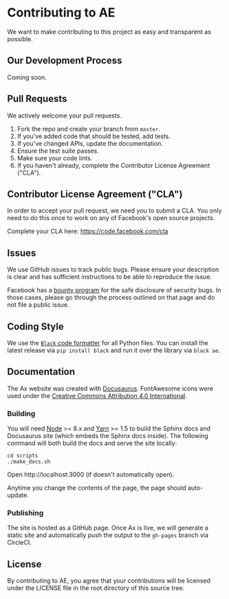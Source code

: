 # Contributing to AE
We want to make contributing to this project as easy and transparent as
possible.

## Our Development Process
Coming soon.

## Pull Requests
We actively welcome your pull requests.

1. Fork the repo and create your branch from `master`.
2. If you've added code that should be tested, add tests.
3. If you've changed APIs, update the documentation.
4. Ensure the test suite passes.
5. Make sure your code lints.
6. If you haven't already, complete the Contributor License Agreement ("CLA").

## Contributor License Agreement ("CLA")
In order to accept your pull request, we need you to submit a CLA. You only need
to do this once to work on any of Facebook's open source projects.

Complete your CLA here: <https://code.facebook.com/cla>

## Issues
We use GitHub issues to track public bugs. Please ensure your description is
clear and has sufficient instructions to be able to reproduce the issue.

Facebook has a [bounty program](https://www.facebook.com/whitehat/) for the safe
disclosure of security bugs. In those cases, please go through the process
outlined on that page and do not file a public issue.

## Coding Style  
We use the [`Black` code formatter](https://github.com/ambv/black) for all Python files. You can install the latest release via `pip install black` and run it over the library via `black ae`.

## Documentation

The Ax website was created with [Docusaurus](https://docusaurus.io/).
FontAwesome icons were used under the [Creative Commons Attribution 4.0 International](https://fontawesome.com/license).

### Building

You will need [Node](https://nodejs.org/en/) >= 8.x and [Yarn](https://yarnpkg.com/en/) >= 1.5
to build the Sphinx docs and Docusaurus site (which embeds the Sphinx docs inside). The
following command will both build the docs and serve the site locally:
```
cd scripts
./make_docs.sh
```

Open http://localhost:3000 (if doesn't automatically open).

Anytime you change the contents of the page, the page should auto-update.

### Publishing
The site is hosted as a GitHub page. Once Ax is live, we will generate a static
site and automatically push the output to the `gh-pages` branch via CircleCI.

## License
By contributing to AE, you agree that your contributions will be licensed
under the LICENSE file in the root directory of this source tree.
